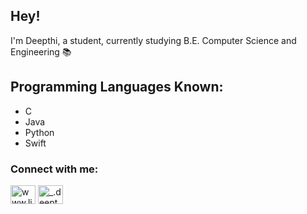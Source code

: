 ## Hey! 
I'm Deepthi, a student, currently studying B.E. Computer Science and Engineering 📚

## Programming Languages Known:
- C
- Java
- Python
- Swift


<h3 align="left">Connect with me:</h3>
<p align="left">
<a href="https://linkedin.com/in/www.linkedin.com/in/deepthi-peter-934b04193" target="blank"><img align="center" src="https://raw.githubusercontent.com/rahuldkjain/github-profile-readme-generator/master/src/images/icons/Social/linked-in-alt.svg" alt="www.linkedin.com/in/deepthi-peter-934b04193" height="30" width="40" /></a>
<a href="https://instagram.com/_.deepthiii._" target="blank"><img align="center" src="https://raw.githubusercontent.com/rahuldkjain/github-profile-readme-generator/master/src/images/icons/Social/instagram.svg" alt="_.deepthiii._" height="30" width="40" /></a>
</p>


<!---
Deepthi1301/Deepthi1301 is a ✨ special ✨ repository because its `README.md` (this file) appears on your GitHub profile.
You can click the Preview link to take a look at your changes.
--->
